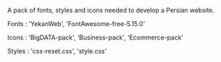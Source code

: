 A pack of fonts, styles and icons needed to develop a Persian website.

Fonts :   'YekanWeb',   'FontAwesome-free-5.15.0'

Icons :   'BigDATA-pack',   'Business-pack',    'Ecommerce-pack'

Styles :  'css-reset.css',  'style.css'